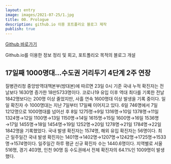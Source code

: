 ```yaml
---
layout: entry
image: images/2021-07-25/1.jpg
title: 00. Prologue
description: github.io 이용 포트폴리오 블로그 제작
publish: true
---
```


[Github 바로가기](https://github.com/passio84ever/passio84ever.github.io)

Github.io를 이용한 정보 정리 및 회고, 포트폴리오 목적의 블로그 개설

## 17일째 1000명대…수도권 거리두기 4단계 2주 연장

질병관리청 중앙방역대책본부(방대본)에 따르면 23일 0시 기준 국내 누적 확진자는 전날보다 1630명 증가한 18만5733명이다. 코로나19 유입 이후 역대 최다를 기록한 전날 1842명보다는 200명 이상 줄었지만, 사흘 연속 1600명대 이상 발생을 기록 중이다. 일일 확진자 수 1000명대는 지난 7일부터 17일째 이어지고 있다. 6일 746명에서 7일 1212명으로 1000명대를 넘어선 후 8일 1275명→9일 1316명→10일 1378명→11일 1324명→12일 1100명→13일 1150명→14일 1615명→15일 1600명→16일 1536명→17일 1455명→18일 1454명→19일 1252명→20일 1278명→21일 1784명→22일 1842명을 기록했었다. 국내 발생 확진자는 1574명, 해외 유입 확진자는 56명이다. 최근 일주일간 국내 발생 확진자는 1401명→1402명→1207명→1242명→1725명→1533명→1574명이다. 일주일간 하루 평균 신규 확진자 수는 1440.6명이다. 지역별로 서울 516명, 경기 403명, 인천 90명 등 수도권에서 전체 확진자의 64.1%인 1009명이 발생했다.